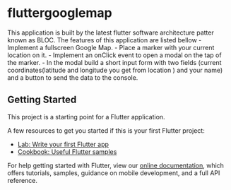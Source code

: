 # fluttergooglemap

This application is built by the latest flutter software architecture patter known as BLOC. The features of this application are listed bellow - Implement a fullscreen Google Map.  - Place a marker with your current location on it. - Implement an onClick event to open a modal on the tap of the marker. - In the modal build a short input form with two fields (current coordinates(latitude and longitude you get from location ) and your name) and a button to send the data to the console. 

## Getting Started

This project is a starting point for a Flutter application.

A few resources to get you started if this is your first Flutter project:

- [Lab: Write your first Flutter app](https://flutter.dev/docs/get-started/codelab)
- [Cookbook: Useful Flutter samples](https://flutter.dev/docs/cookbook)

For help getting started with Flutter, view our
[online documentation](https://flutter.dev/docs), which offers tutorials,
samples, guidance on mobile development, and a full API reference.
